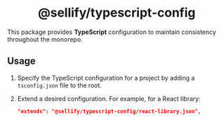 <h1 align="center">
@sellify/typescript-config
</h1>

This package provides __TypeScript__ configuration to maintain consistency throughout the monorepo.

## Usage

1. Specify the TypeScript configuration for a project by adding a `tsconfig.json` file to the root.

2. Extend a desired configuration. For example, for a React library:

   ```json
   "extends": "@sellify/typescript-config/react-library.json",
   ```
